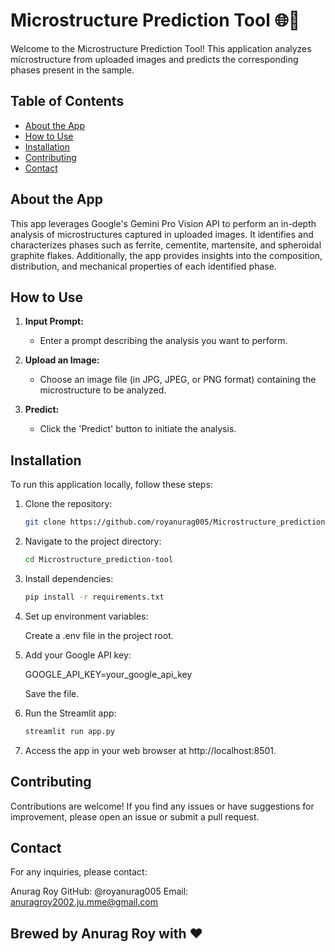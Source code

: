 # Microstructure Prediction Tool 🌐🔬

Welcome to the Microstructure Prediction Tool! This application analyzes microstructure from uploaded images and predicts the corresponding phases present in the sample.

## Table of Contents
- [About the App](#about-the-app)
- [How to Use](#how-to-use)
- [Installation](#installation)
- [Contributing](#contributing)
- [Contact](#contact)

## About the App

This app leverages Google's Gemini Pro Vision API to perform an in-depth analysis of microstructures captured in uploaded images. It identifies and characterizes phases such as ferrite, cementite, martensite, and spheroidal graphite flakes. Additionally, the app provides insights into the composition, distribution, and mechanical properties of each identified phase.

## How to Use

1. **Input Prompt:**
   - Enter a prompt describing the analysis you want to perform.

2. **Upload an Image:**
   - Choose an image file (in JPG, JPEG, or PNG format) containing the microstructure to be analyzed.

3. **Predict:**
   - Click the 'Predict' button to initiate the analysis.

## Installation

To run this application locally, follow these steps:

1. Clone the repository:

   ```bash
   git clone https://github.com/royanurag005/Microstructure_prediction-tool.git

2. Navigate to the project directory:
   ```bash
   cd Microstructure_prediction-tool

3. Install dependencies:
   ```bash
   pip install -r requirements.txt

4. Set up environment variables:

   Create a .env file in the project root.

5. Add your Google API key:
 
   GOOGLE_API_KEY=your_google_api_key

   Save the file.

6. Run the Streamlit app:
   ```bash
   streamlit run app.py

7. Access the app in your web browser at http://localhost:8501.

## Contributing
Contributions are welcome! If you find any issues or have suggestions for improvement, please open an issue or submit a pull request.

## Contact
For any inquiries, please contact:

Anurag Roy
GitHub: @royanurag005
Email: anuragroy2002.ju.mme@gmail.com


Brewed by Anurag Roy with ❤️
--------------------------------------------------------------------------------------------------------------------------------------------------------------------
         
    
